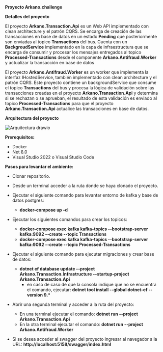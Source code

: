 <b>Proyecto Arkano.challenge</b>

<b>Detalles del proyecto</b>
<div>
 <p>El proyecto <b>Arkano.Transaction.Api</b> es un Web API implementado con clean architecture y el patrón CQRS. Se encarga de creación de las transacciones en base de datos en un estado <b>Pending</b> que posteriormente son enviadas al topico <b>Transactions</b> del bus. Cuenta con un <b>BackgroudService</b> implementado en la capa de infraestructura que se encarga de consumir y procesar los mensajes entregados al topico <b>Processed-Transactions</b> desde el componente <b>Arkano.Antifraud.Worker</b> y actualizar la transacción en base de datos
</div>
<div>
  <p>El proyecto <b>Arkano.Antifraud.Worker</b> es un worker que implementa la interfaz IHostedService, también implementado con clean architecture y el patrón CQRS. Este proyecto contiene un backgroundService que consume el topico <b>Transactions</b> del bus y procesa la lógica de validación sobre las transacciones creadas en el proyecto <b>Arkano.Transaction.Api</b> y determina si se rechazan o se aprueban, el resultado de esta validación es enviado al topico <b>Processed-Transactions</b> para que el proyecto <b>Arkano.Transaction.Api</b> actualice las transacciones en base de datos.</p>
</div>

<b>Arquitectura del proyecto</b>

<img>![Arquitectura drawio](https://github.com/user-attachments/assets/ff3b0ece-2542-4c2d-80f5-792326ef71f0)</img>


<b>Prerequisitos:</b>
- Docker
- Net 8.0
- Visual Studio 2022 o Visual Studio Code

<b>Pasos para levantar el ambiente:</b>
- Clonar repositorio.
- Desde un terminal acceder a la ruta donde se haya clonado el proyecto.
- Ejecutar el siguiente comando para levantar entorno de kafka y base de datos postgres:
  - <b>docker-compose up -d</b>
- Ejecutar los siguientes comandos para crear los topicos:
  - <b>docker-compose exec kafka kafka-topics --bootstrap-server kafka:9092 --create --topic Transactions</b>
  - <b>docker-compose exec kafka kafka-topics --bootstrap-server kafka:9092 --create --topic Processed-Transactions</b>
- Ejecutar el siguiente comando para ejecutar migraciones y crear base de datos:
  - <b>dotnet ef database update --project Arkano.Transaction.Infrastructure --startup-project Arkano.Transaction.Api</b>
    - en caso de caso de que la consola indique que no se encuentra el comando, ejecutar:
      <b>dotnet tool install --global dotnet-ef --version 9.*</b>
 
- Abrir una segunda terminal y acceder a la ruta del proyecto:
  - En una terminal ejecutar el comando: <b>dotnet run --project Arkano.Transaction.Api</b>
  - En la otra terminal ejecutar el comando: <b>dotnet run --project Arkano.Antifraud.Worker</b>

- Si se desea acceder al swagger del proyecto ingresar al navegador a la URL: <b>http://localhost:5158/swagger/index.html</b>
  






